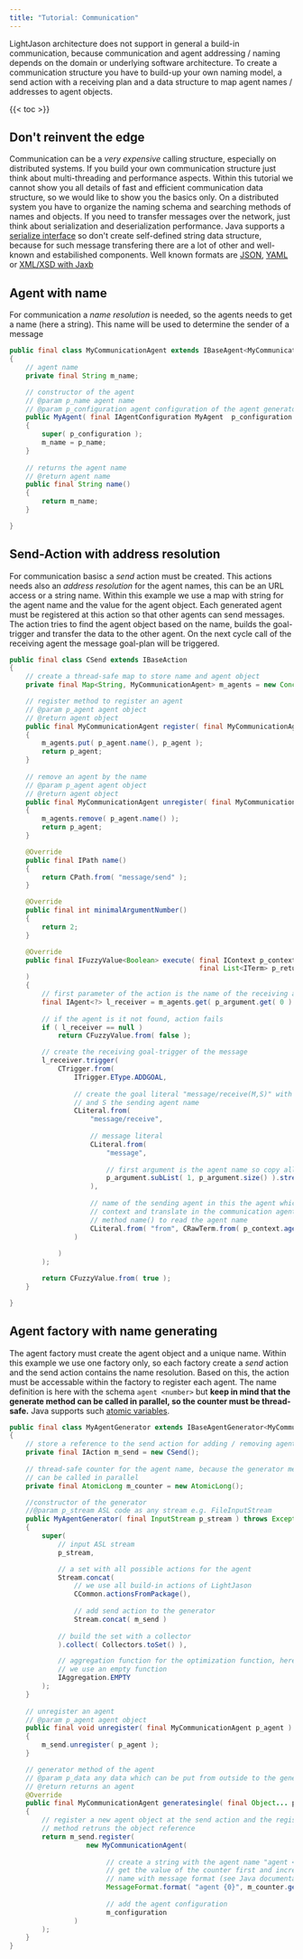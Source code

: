 ```yaml
---
title: "Tutorial: Communication"
---
```


LightJason architecture does not support in general a build-in communication, because communication and 
agent addressing / naming depends on the domain or underlying software architecture. To create a 
communication structure you have to build-up your own naming model, a send action with a receiving plan and 
a data structure to map agent names / addresses to agent objects.

{{< toc >}}

## Don't reinvent the edge

Communication can be a _very expensive_ calling structure, especially on distributed systems. If you build your own communication structure
just think about multi-threading and performance aspects. Within this tutorial we cannot show you all details of fast and efficient communication
data structure, so we would like to show you the basics only. On a distributed system you have to organize the naming schema and searching methods
of names and objects. If you need to transfer messages over the network, just think about serialization and deserialization performance.
Java supports a [serialize interface](https://docs.oracle.com/javase/tutorial/jndi/objects/serial.html) so don't create self-defined string
data structure, because for such message transfering there are a lot of other and well-known and estabilished components. Well known formats
are [JSON](https://de.wikipedia.org/wiki/JavaScript_Object_Notation), [YAML](https://de.wikipedia.org/wiki/YAML) or [XML/XSD with Jaxb](https://de.wikipedia.org/wiki/Java_Architecture_for_XML_Binding)


## Agent with name

For communication a _name resolution_ is needed, so the agents needs to get a name (here a string). This name will be used to determine the sender
of a message

```java
public final class MyCommunicationAgent extends IBaseAgent<MyCommunicationAgent>
{
    // agent name
    private final String m_name;

    // constructor of the agent
    // @param p_name agent name
    // @param p_configuration agent configuration of the agent generator
    public MyAgent( final IAgentConfiguration MyAgent  p_configuration )
    {
        super( p_configuration );
        m_name = p_name;
    }
    
    // returns the agent name
    // @return agent name
    public final String name()
    {
        return m_name;
    }

}
```

## Send-Action with address resolution

For communication basisc a _send_ action must be created. This actions needs also an _address resolution_ for the agent names, this can be an URL access or a string name. Within this example we use a map with string for the agent name and the value for the agent object. Each generated agent must be registered at this action so that other agents can send messages. The action tries to find the agent object based on the name, builds the goal-trigger and transfer the data to the other agent. On the next cycle call of the receiving
agent the message goal-plan will be triggered.

```java
public final class CSend extends IBaseAction
{
    // create a thread-safe map to store name and agent object
    private final Map<String, MyCommunicationAgent> m_agents = new ConcurrentHashMap<>();

    // register method to register an agent
    // @param p_agent agent object    
    // @return agent object
    public final MyCommunicationAgent register( final MyCommunicationAgent p_agent )
    {
        m_agents.put( p_agent.name(), p_agent );
        return p_agent;
    }
    
    // remove an agent by the name
    // @param p_agent agent object
    // @return agent object
    public final MyCommunicationAgent unregister( final MyCommunicationAgent p_agent )
    {
        m_agents.remove( p_agent.name() );
        return p_agent;
    }

    @Override
    public final IPath name()
    {
        return CPath.from( "message/send" );
    }

    @Override
    public final int minimalArgumentNumber()
    {
        return 2;
    }

    @Override
    public final IFuzzyValue<Boolean> execute( final IContext p_context, final boolean p_parallel, final List<ITerm> p_argument, 
                                               final List<ITerm> p_return, final List<ITerm> p_annotation
    )
    {
        // first parameter of the action is the name of the receiving agent
        final IAgent<?> l_receiver = m_agents.get( p_argument.get( 0 ).<String>raw() );
        
        // if the agent is it not found, action fails
        if ( l_receiver == null )
            return CFuzzyValue.from( false );

        // create the receiving goal-trigger of the message
        l_receiver.trigger(
            CTrigger.from(
                ITrigger.EType.ADDGOAL,
                
                // create the goal literal "message/receive(M,S)" with M is the message literal
                // and S the sending agent name
                CLiteral.from(
                    "message/receive",
                    
                    // message literal
                    CLiteral.from(
                        "message",
                        
                        // first argument is the agent name so copy all other arguments to the message literal
                        p_argument.subList( 1, p_argument.size() ).stream().map( i -> CRawTerm.from( i.raw() ) )
                    ),
                    
                    // name of the sending agent in this the agent which calls the send action is read from
                    // context and translate in the communication agent, the communication agent has got the
                    // method name() to read the agent name
                    CLiteral.from( "from", CRawTerm.from( p_context.agent().<MyCommunicationAgent>raw().name() ) )
                )
                
            )
        );

        return CFuzzyValue.from( true );
    }

}
```


## Agent factory with name generating

The agent factory must create the agent object and a unique name. Within this example we use one factory only, so
each factory create a _send_ action and the send action contains the name resolution. Based on this, the action must
be accessable within the factory to register each agent. The name definition is here with the schema ```agent <number>```
but __keep in mind that the generate method can be called in parallel, so the counter must be thread-safe.__ Java
supports such [atomic variables](https://docs.oracle.com/javase/tutorial/essential/concurrency/atomicvars.html).


```java
public final class MyAgentGenerator extends IBaseAgentGenerator<MyCommunicationAgent>
{
    // store a reference to the send action for adding / removing agents
    private final IAction m_send = new CSend();
    
    // thread-safe counter for the agent name, because the generator method
    // can be called in parallel
    private final AtomicLong m_counter = new AtomicLong();

    //constructor of the generator
    //@param p_stream ASL code as any stream e.g. FileInputStream
    public MyAgentGenerator( final InputStream p_stream ) throws Exception
    {
        super(
            // input ASL stream
            p_stream,

            // a set with all possible actions for the agent
            Stream.concat(
                // we use all build-in actions of LightJason
                CCommon.actionsFromPackage(),
                
                // add send action to the generator
                Stream.concat( m_send )
                
            // build the set with a collector
            ).collect( Collectors.toSet() ),

            // aggregation function for the optimization function, here
            // we use an empty function
            IAggregation.EMPTY
        );
    }
    
    // unregister an agent
    // @param p_agent agent object
    public final void unregister( final MyCommunicationAgent p_agent )
    {
        m_send.unregister( p_agent );
    }

    // generator method of the agent
    // @param p_data any data which can be put from outside to the generator method
    // @return returns an agent
    @Override
    public final MyCommunicationAgent generatesingle( final Object... p_data )
    {
        // register a new agent object at the send action and the register
        // method retruns the object reference
        return m_send.register( 
                   new MyCommunicationAgent( 
            
                        // create a string with the agent name "agent <number>"
                        // get the value of the counter first and increment, build the agent
                        // name with message format (see Java documentation)
                        MessageFormat.format( "agent {0}", m_counter.getAndIncrement() ),
                
                        // add the agent configuration
                        m_configuration 
                )
        );
    }
}
```




